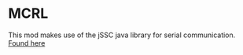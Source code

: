 MCRL
====

This mod makes use of the jSSC java library for serial communication.
[Found here](https://github.com/scream3r/java-simple-serial-connector)
